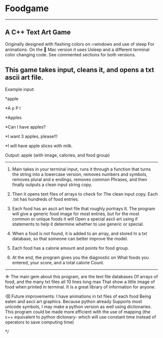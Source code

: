 # Foodgame
------------------------------------------------------------------------
A C++ Text Art Game 
------------------------------------------------------------------------
Originally designed with flashing colors on ⌭windows and use of sleep
For animations. On the  Mac version it uses Usleep and a different 
terminal color changing code. See commented sections for both versions.

This game takes input, cleans it, and opens a txt ascii art file. 
-------------------------------------------------------------------------

Example input:

*apple

*A p P l

*Apples 

*Can I have apples?

*I want 3 apples, please!!! 

*I will have apple slices with milk. 

Output:
apple (with image, calories, and food group)

---------------------------------------------------
1.  Main takes in your terminal input, runs it through a 
function that turns the string into a lowercase version, removes numbers 
and symbols, removes plural and e endings, removes common 
Phrases, and then finally outputs a clean input string copy.

2. Then it opens text files of arrays to check for 
The clean input copy. Each .txt has hundreds of 
food entries.

3. Each food has an ascii art text file that roughly portrays 
It. The program will give a generic food image for most 
entries, but for the most common or unique foods it will
Open a special ascii art using if statements to help it
determine whether to use generic or special.

4. When a food is not found, it is added to an array, and stored
In a txt database, so that someone can better improve the model.

5. Each food has a calorie amount and points for food group.
6. At the end, the program gives you the diagnostic on
What foods you entered, your score, and a total calorie
Count. 

__________________________________________________________________

☆ The main gem about this program, are the text file databases
Of arrays of food, and the many txt files all 10 lines long max
That show a little image of food when printed in terminal. It is a
great library of information for anyone. 

⌫ Future improvements: I have animations in txt files of each food
Being eaten and ascii art graphics. Because python already 
Supports most unicode symbols, I may make a python version as well
using dictionaries. This program could be made more efficient with the
use of mapping (the c++ equivalent to python dictonary- which will use
constant time instead of operators to save computing time)

*/
